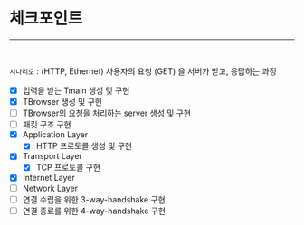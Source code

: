 # 체크포인트

---

<br/>

`시나리오` : (HTTP, Ethernet) 사용자의 요청 (GET) 을 서버가 받고, 응답하는 과정

- [x] 입력을 받는 Tmain 생성 및 구현
- [x] TBrowser 생성 및 구현
- [ ] TBrowser의 요청을 처리하는 server 생성 및 구현
- [ ] 패킷 구조 구현
- [x] Application Layer
  - [x] HTTP 프로토콜 생성 및 구현 
- [x] Transport Layer
  - [x] TCP 프로토콜 구현
- [x] Internet Layer
- [ ] Network Layer
- [ ] 연결 수립을 위한 3-way-handshake 구현
- [ ] 연결 종료를 위한 4-way-handshake 구현

<br/>